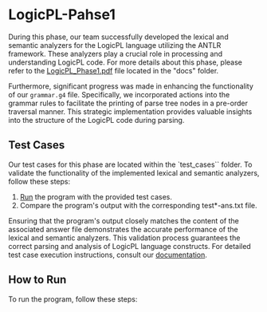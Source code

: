 # LogicPL-Pahse1
During this phase, our team successfully developed the lexical and semantic analyzers for the LogicPL language utilizing the ANTLR framework. These analyzers play a crucial role in processing and understanding LogicPL code. For more details about this phase, please refer to the [LogicPL_Phase1.pdf](../../docs/LogicPL_Phase1.pdf) file located in the "docs" folder.

Furthermore, significant progress was made in enhancing the functionality of our `grammar.g4` file. Specifically, we incorporated actions into the grammar rules to facilitate the printing of parse tree nodes in a pre-order traversal manner. This strategic implementation provides valuable insights into the structure of the LogicPL code during parsing.


## Test Cases
Our test cases for this phase are located within the `test_cases`` folder. To validate the functionality of the implemented lexical and semantic analyzers, follow these steps:

1. [Run](#how-to-run) the program with the provided test cases.
2. Compare the program's output with the corresponding test*-ans.txt file.

Ensuring that the program's output closely matches the content of the associated answer file demonstrates the accurate performance of the lexical and semantic analyzers. This validation process guarantees the correct parsing and analysis of LogicPL language constructs. For detailed test case execution instructions, consult our [documentation](#how-to-run).

## How to Run
To run the program, follow these steps:
